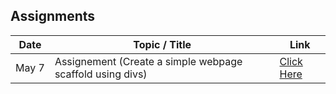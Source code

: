 ## Assignments

|Date|Topic / Title|Link|
|---|---|---|
|May&nbsp;7| Assignement (Create a simple webpage scaffold using divs)| [Click Here](./May7/)|
